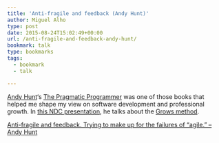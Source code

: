 ```yaml
---
title: 'Anti-fragile and feedback (Andy Hunt)'
author: Miguel Alho
type: post
date: 2015-08-24T15:02:49+00:00
url: /anti-fragile-and-feedback-andy-hunt/
bookmark: talk
type: bookmarks
tags:
  - bookmark
  - talk

---
```

<a href="http://andy.pragprog.com/" target="_blank">Andy Hunt</a>&#8216;s <a href="https://pragprog.com/the-pragmatic-programmer" target="_blank">The Pragmatic Programmer</a> was one of those books that helped me shape my view on software development and professional growth. In <a href="https://vimeo.com/131410262" target="_blank">this NDC presentation</a>, he talks about the <a href="http://growsmethod.com/" target="_blank">Grows method</a>.

<p class="js-clip_title">
  <a href="https://vimeo.com/131410262" target="_blank">Anti-fragile and feedback. Trying to make up for the failures of &#8220;agile.&#8221; &#8211; Andy Hunt</a>
</p>